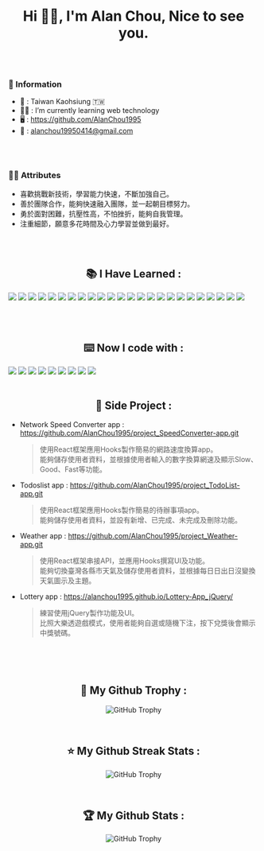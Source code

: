 <h1 align="center">Hi 👋🏻,  I'm Alan Chou,  
  Nice to see you. </h1>

  <br>
  <br>
<h3>📂 Information</h3>

 - 📍 : Taiwan Kaohsiung 🇹🇼
 - 💪🏻 : I’m currently learning web technology
 - 🖥 : https://github.com/AlanChou1995
 - 📮 : alanchou19950414@gmail.com

 <br>
 <br>
<h3>👍🏻 Attributes</h3>

 - 喜歡挑戰新技術，學習能力快速，不斷加強自己。
 - 善於團隊合作，能夠快速融入團隊，並一起朝目標努力。
 - 勇於面對困難，抗壓性高，不怕挫折，能夠自我管理。
 - 注重細節，願意多花時間及心力學習並做到最好。

  <br>
  <br>


<h2 align="center">📚︎ I Have Learned :</h2>

  <img src="https://img.shields.io/badge/VSCode-0078D4?style=for-the-badge&logo=visual%20studio%20code&logoColor=white"> <img src="https://img.shields.io/badge/React-20232A?style=for-the-badge&logo=react&logoColor=61DAFB"> <img src="https://img.shields.io/badge/React_Router-CA4245?style=for-the-badge&logo=react-router&logoColor=white"> <img src="https://img.shields.io/badge/JavaScript-323330?style=for-the-badge&logo=javascript&logoColor=F7DF1E"> <img src="https://img.shields.io/badge/CSS3-1572B6?style=for-the-badge&logo=css3&logoColor=white"> <img src="https://img.shields.io/badge/HTML5-E34F26?style=for-the-badge&logo=html5&logoColor=white"> <img src="https://img.shields.io/badge/jQuery-0769AD?style=for-the-badge&logo=jquery&logoColor=white"> <img src="https://img.shields.io/badge/PHP-777BB4?style=for-the-badge&logo=php&logoColor=white"> <img src="https://img.shields.io/badge/Node.js-339933?style=for-the-badge&logo=nodedotjs&logoColor=white"> <img src="https://img.shields.io/badge/MySQL-005C84?style=for-the-badge&logo=mysql&logoColor=white"> <img src="https://img.shields.io/badge/Express.js-000000?style=for-the-badge&logo=express&logoColor=white"> <img src="https://img.shields.io/badge/npm-CB3837?style=for-the-badge&logo=npm&logoColor=white"> <img src="https://img.shields.io/badge/Yarn-2C8EBB?style=for-the-badge&logo=yarn&logoColor=white"> <img src="https://img.shields.io/badge/Xampp-F37623?style=for-the-badge&logo=xampp&logoColor=white"> <img src="https://img.shields.io/badge/GitHub-100000?style=for-the-badge&logo=github&logoColor=white"> <img src="https://img.shields.io/badge/Font_Awesome-339AF0?style=for-the-badge&logo=fontawesome&logoColor=white"> <img src="https://img.shields.io/badge/Bootstrap-563D7C?style=for-the-badge&logo=bootstrap&logoColor=white"> <img src="https://img.shields.io/badge/styled--components-DB7093?style=for-the-badge&logo=styled-components&logoColor=white"> <img src="https://img.shields.io/badge/Tailwind_CSS-38B2AC?style=for-the-badge&logo=tailwind-css&logoColor=white"> <img src="https://img.shields.io/badge/Gatsby-663399?style=for-the-badge&logo=gatsby&logoColor=white"> <img src="https://img.shields.io/badge/Ant%20Design-1890FF?style=for-the-badge&logo=antdesign&logoColor=white"> <img src="https://img.shields.io/badge/Webpack-8DD6F9?style=for-the-badge&logo=Webpack&logoColor=white"> <img src="https://img.shields.io/badge/Babel-F9DC3E?style=for-the-badge&logo=babel&logoColor=white"> <img src="https://img.shields.io/badge/Postman-FF6C37?style=for-the-badge&logo=Postman&logoColor=white">

  <br>
  <br>



<h2 align="center">⌨️ Now I code with :</h2>


  <img src="https://img.shields.io/badge/VSCode-0078D4?style=for-the-badge&logo=visual%20studio%20code&logoColor=white"> <img src="https://img.shields.io/badge/GitHub-100000?style=for-the-badge&logo=github&logoColor=white"> <img src="https://img.shields.io/badge/React-20232A?style=for-the-badge&logo=react&logoColor=61DAFB"> <img src="https://img.shields.io/badge/JavaScript-323330?style=for-the-badge&logo=javascript&logoColor=F7DF1E"> <img src="https://img.shields.io/badge/CSS3-1572B6?style=for-the-badge&logo=css3&logoColor=white"> <img src="https://img.shields.io/badge/HTML5-E34F26?style=for-the-badge&logo=html5&logoColor=white"> <img src="https://img.shields.io/badge/Node.js-339933?style=for-the-badge&logo=nodedotjs&logoColor=white"> <img src="https://img.shields.io/badge/MySQL-005C84?style=for-the-badge&logo=mysql&logoColor=white"> <img src="https://img.shields.io/badge/Express.js-000000?style=for-the-badge&logo=express&logoColor=white">
  <br>
  <br>
<h2 align="center">📄 Side Project :</h2>


- Network Speed Converter app : https://github.com/AlanChou1995/project_SpeedConverter-app.git
  > 使用React框架應用Hooks製作簡易的網路速度換算app。 <br>
  > 能夠儲存使用者資料，並根據使用者輸入的數字換算網速及顯示Slow、Good、Fast等功能。

- Todoslist app : https://github.com/AlanChou1995/project_TodoList-app.git
  > 使用React框架應用Hooks製作簡易的待辦事項app。 <br>
  > 能夠儲存使用者資料，並設有新增、已完成、未完成及刪除功能。

- Weather app : https://github.com/AlanChou1995/project_Weather-app.git
  > 使用React框架串接API，並應用Hooks撰寫UI及功能。 <br>
  > 能夠切換臺灣各縣市天氣及儲存使用者資料，並根據每日日出日沒變換天氣圖示及主題。

- Lottery app : https://alanchou1995.github.io/Lottery-App_jQuery/
  > 練習使用jQuery製作功能及UI。 <br>
  > 比照大樂透遊戲模式，使用者能夠自選或隨機下注，按下兌獎後會顯示中獎號碼。



  <br>
  <br>
  <br>



<h2 align="center">🥇 My Github Trophy : </h2>
 
<p align="center">
  <img alt="GitHub Trophy" src="https://github-profile-trophy.vercel.app/?username=AlanChou1995&&theme=onedark&row=2&column=3&margin-w=10&margin-h=10" />
</p>


  <br>

<h2 align="center">⭐️ My Github Streak Stats : </h2>
 
<p align="center">
  <img alt="GitHub Trophy" src="https://streak-stats.demolab.com/?user=AlanChou1995&theme=dark" />
</p>


  <br>


<h2 align="center">🏆 My Github Stats : </h2>
 
<p align="center">
  <img alt="GitHub Trophy" src="https://github-readme-stats.vercel.app/api?username=AlanChou1995&theme=dark&show_icons=true" />
</p>